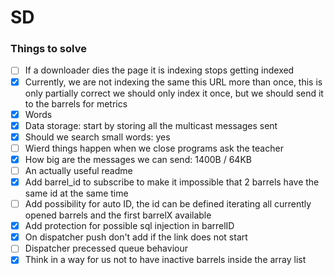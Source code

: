 # SD

### Things to solve
 - [ ] If a downloader dies the page it is indexing stops getting indexed
 - [x] Currently, we are not indexing the same this URL more than once, this is only partially correct we should only index it once,
 but we should send it to the barrels for metrics
 - [x] Words
 - [x] Data storage: start by storing all the multicast messages sent
 - [x] Should we search small words: yes
 - [ ] Wierd things happen when we close programs ask the teacher
 - [x] How big are the messages we can send: 1400B / 64KB
 - [ ] An actually useful readme
 - [x] Add barrel_id to subscribe to make it impossible that 2 barrels have the same id at the same time
 - [ ] Add possibility for auto ID, the id can be defined iterating all currently opened barrels and the first barrelX available
 - [x] Add protection for possible sql injection in barrelID
 - [x] On dispatcher push don't add if the link does not start
 - [ ] Dispatcher precessed queue behaviour
 - [x] Think in a way for us not to have inactive barrels inside the array list
